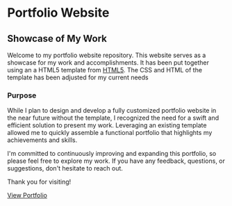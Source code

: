 # Portfolio Website

## Showcase of My Work

Welcome to my portfolio website repository. This website serves as a showcase for my work and accomplishments. It has been put together using an a HTML5 template from [HTML5](https://html5up.net/). The CSS and HTML of the template has been adjusted for my current needs

### Purpose

While I plan to design and develop a fully customized portfolio website in the near future without the template, I recognized the need for a swift and efficient solution to present my work. Leveraging an existing template allowed me to quickly assemble a functional portfolio that highlights my achievements and skills.

I'm committed to continuously improving and expanding this portfolio, so please feel free to explore my work. If you have any feedback, questions, or suggestions, don't hesitate to reach out.

Thank you for visiting!

[View Portfolio](https://fabianoglentini.github.io/Portfolio-Website/)
